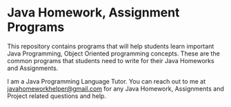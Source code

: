 # Java Homework, Assignment Programs
This repository contains programs that will help students learn important Java Programming, Object Oriented programming concepts. 
These are the common programs that students need to write for their Java Homeworks and Assignments. 

I am a Java Programming Language Tutor. You can reach out to me at javahomeworkhelper@gmail.com for any Java Homework, Assignments and Project related questions and help. 
